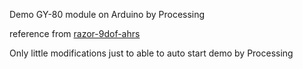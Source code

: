 Demo GY-80 module on Arduino by Processing

reference from [razor-9dof-ahrs](https://github.com/Razor-AHRS/razor-9dof-ahrs)

Only little modifications just to able to auto start demo by Processing
